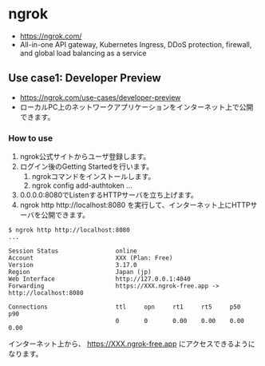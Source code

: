 # ngrok

- https://ngrok.com/
- All-in-one API gateway, Kubernetes Ingress, DDoS protection, firewall, and global load balancing as a service

## Use case1: Developer Preview

- https://ngrok.com/use-cases/developer-preview
- ローカルPC上のネットワークアプリケーションをインターネット上で公開できます。

### How to use

1. ngrok公式サイトからユーザ登録します。
2. ログイン後のGetting Startedを行います。
   1. ngrokコマンドをインストールします。
   2. ngrok config add-authtoken ...
3. 0.0.0.0:8080でListenするHTTPサーバを立ち上げます。
4. ngrok http http://localhost:8080 を実行して、インターネット上にHTTPサーバを公開できます。

```
$ ngrok http http://localhost:8080
...

Session Status                online
Account                       XXX (Plan: Free)
Version                       3.17.0
Region                        Japan (jp)
Web Interface                 http://127.0.0.1:4040
Forwarding                    https://XXX.ngrok-free.app -> http://localhost:8080

Connections                   ttl     opn     rt1     rt5     p50     p90
                              0       0       0.00    0.00    0.00    0.00

```

インターネット上から、 https://XXX.ngrok-free.app にアクセスできるようになります。
